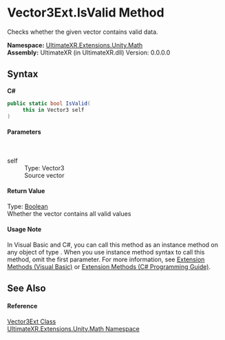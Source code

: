 # Vector3Ext.IsValid Method 
 

Checks whether the given vector contains valid data.

**Namespace:**&nbsp;<a href="N_UltimateXR_Extensions_Unity_Math">UltimateXR.Extensions.Unity.Math</a><br />**Assembly:**&nbsp;UltimateXR (in UltimateXR.dll) Version: 0.0.0.0

## Syntax

**C#**<br />
``` C#
public static bool IsValid(
	 this in Vector3 self
)
```


#### Parameters
&nbsp;<dl><dt>self</dt><dd>Type: Vector3<br />Source vector</dd></dl>

#### Return Value
Type: <a href="https://docs.microsoft.com/dotnet/api/system.boolean" target="_blank" rel="noopener noreferrer">Boolean</a><br />Whether the vector contains all valid values

#### Usage Note
In Visual Basic and C#, you can call this method as an instance method on any object of type . When you use instance method syntax to call this method, omit the first parameter. For more information, see <a href="https://docs.microsoft.com/dotnet/visual-basic/programming-guide/language-features/procedures/extension-methods" target="_blank" rel="noopener noreferrer">Extension Methods (Visual Basic)</a> or <a href="https://docs.microsoft.com/dotnet/csharp/programming-guide/classes-and-structs/extension-methods" target="_blank" rel="noopener noreferrer">Extension Methods (C# Programming Guide)</a>.

## See Also


#### Reference
<a href="T_UltimateXR_Extensions_Unity_Math_Vector3Ext">Vector3Ext Class</a><br /><a href="N_UltimateXR_Extensions_Unity_Math">UltimateXR.Extensions.Unity.Math Namespace</a><br />